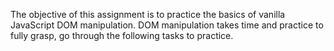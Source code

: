 The objective of this assignment is to practice the basics of vanilla JavaScript DOM manipulation. DOM manipulation takes time and practice to fully grasp, go through the following tasks to practice.
